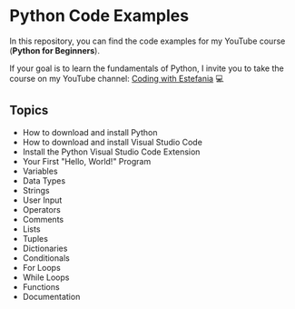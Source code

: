 # Python Code Examples
In this repository, you can find the code examples for my YouTube course (**Python for Beginners**).

If your goal is to learn the fundamentals of Python, I invite you to take the course on my YouTube channel: [Coding with Estefania](https://www.youtube.com/codingwithestefania) 💻

## Topics

* How to download and install Python
* How to download and install Visual Studio Code
* Install the Python Visual Studio Code Extension
* Your First "Hello, World!" Program
* Variables
* Data Types
* Strings
* User Input
* Operators
* Comments
* Lists
* Tuples
* Dictionaries
* Conditionals
* For Loops
* While Loops
* Functions
* Documentation
